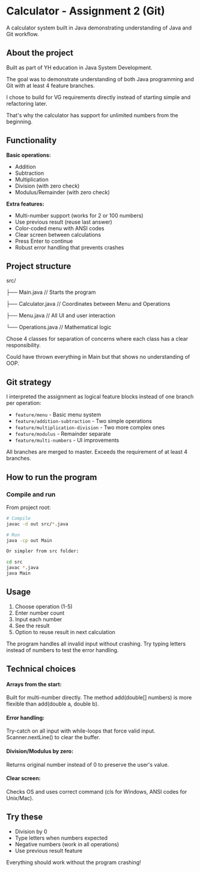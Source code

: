 # Calculator - Assignment 2 (Git)

A calculator system built in Java demonstrating understanding of Java and Git workflow.

## About the project

Built as part of YH education in Java System Development. 

The goal was to demonstrate understanding of both Java programming and Git with at least 4 feature branches.

I chose to build for VG requirements directly instead of starting simple and refactoring later. 

That's why the calculator has support for unlimited numbers from the beginning.

## Functionality

**Basic operations:**
- Addition
- Subtraction  
- Multiplication
- Division (with zero check)
- Modulus/Remainder (with zero check)

**Extra features:**
- Multi-number support (works for 2 or 100 numbers)
- Use previous result (reuse last answer)
- Color-coded menu with ANSI codes
- Clear screen between calculations
- Press Enter to continue
- Robust error handling that prevents crashes

## Project structure

src/

├── Main.java           // Starts the program

├── Calculator.java     // Coordinates between Menu and Operations

├── Menu.java          // All UI and user interaction

└── Operations.java   // Mathematical logic

Chose 4 classes for separation of concerns where each class has a clear responsibility. 

Could have thrown everything in Main but that shows no understanding of OOP.

## Git strategy

I interpreted the assignment as logical feature blocks instead of one branch per operation:

- `feature/menu` - Basic menu system
- `feature/addition-subtraction` - Two simple operations
- `feature/multiplication-division` - Two more complex ones
- `feature/modulus` - Remainder separate
- `feature/multi-numbers` - UI improvements

All branches are merged to master. Exceeds the requirement of at least 4 branches.

## How to run the program

### Compile and run

From project root:
```bash
# Compile
javac -d out src/*.java

# Run
java -cp out Main

Or simpler from src folder:

cd src
javac *.java  
java Main
```

## Usage

1. Choose operation (1-5)
2. Enter number count
3. Input each number
4. See the result
5. Option to reuse result in next calculation

The program handles all invalid input without crashing. Try typing letters instead of numbers to test the error handling.


## Technical choices
#### Arrays from the start: 
Built for multi-number directly. The method add(double[] numbers) is more flexible than add(double a, double b).

#### Error handling: 
Try-catch on all input with while-loops that force valid input. Scanner.nextLine() to clear the buffer.

#### Division/Modulus by zero: 
Returns original number instead of 0 to preserve the user's value.

#### Clear screen: 
Checks OS and uses correct command (cls for Windows, ANSI codes for Unix/Mac).

## Try these

- Division by 0
- Type letters when numbers expected
- Negative numbers (work in all operations)
- Use previous result feature

Everything should work without the program crashing!

